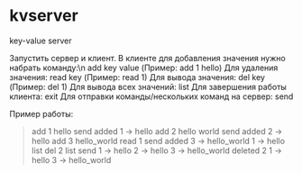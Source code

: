 kvserver
========

key-value server

Запустить сервер и клиент. В клиенте для добавления значения нужно набрать команду:\n
add key value (Пример: add 1 hello)
Для удаления значения:
read key  (Пример: read 1)
Для вывода значения:
del key  (Пример: del 1)
Для вывода всех значений:
list 
Для завершения работы клиента:
exit
Для отправки команды/нескольких команд на сервер:
send

Пример работы:
>add 1 hello
>send
added 1 -> hello
>add 2 hello world
>send
added 2 -> hello
>add 3 hello_world
>read 1
>send
added 3 -> hello_world
1 -> hello
>list 
>del 2
>list
>send
1 -> hello
2 -> hello
3 -> hello_world
deleted 2
1 -> hello
3 -> hello_world
